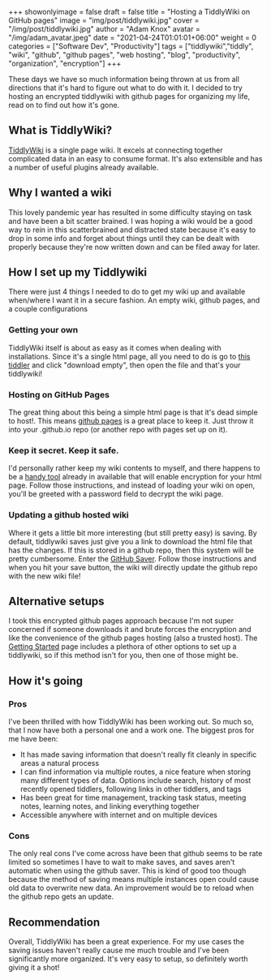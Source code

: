 +++
showonlyimage = false
draft = false
title = "Hosting a TiddlyWiki on GitHub pages"
image = "img/post/tiddlywiki.jpg"
cover = "/img/post/tiddlywiki.jpg"
author = "Adam Knox"
avatar = "/img/adam_avatar.jpeg"
date = "2021-04-24T01:01:01+06:00"
weight = 0
categories = ["Software Dev", "Productivity"]
tags = ["tiddlywiki","tiddly", "wiki", "github", "github pages", "web hosting", "blog", "productivity", "organization", "encryption"]
+++

These days we have so much information being thrown at us from all directions that it's hard to figure out what to do with it. I decided to try hosting an encrypted tiddlywiki with github pages for organizing my life, read on to find out how it's gone.
<!--more-->
## What is TiddlyWiki?
[TiddlyWiki](https://tiddlywiki.com/) is a single page wiki. It excels at connecting together complicated 
data in an easy to consume format. It's also extensible and has a number of useful plugins already available.
## Why I wanted a wiki
This lovely pandemic year has resulted in some difficulty staying on task and have been a bit scatter brained. I was hoping a wiki would be a good way to rein in this scatterbrained and distracted state because it's easy to drop in some info and forget about things until they can be dealt with properly because they're now written down and can be filed away for later.
## How I set up my Tiddlywiki
There were just 4 things I needed to do to get my wiki up and available when/where I want it in a secure fashion. An empty wiki, github pages, and a couple configurations
### Getting your own
TiddlyWiki itself is about as easy as it comes when dealing with installations. Since it's a single html page, all you need to do is go to [this tiddler](https://tiddlywiki.com/#GettingStarted) and click "download empty", then open the file and that's your tiddlywiki!
### Hosting on GitHub Pages
The great thing about this being a simple html page is that it's dead simple to host!. This means [github pages](https://pages.github.com/) is a great place to keep it. Just throw it into your <username>.github.io repo (or another repo with pages set up on it).
### Keep it secret. Keep it safe.
I'd personally rather keep my wiki contents to myself, and there happens to be a [handy tool](https://tiddlywiki.com/static/Encryption.html) already in available that will enable encryption for your html page. Follow those instructions, and instead of loading your wiki on open, you'll be greeted with a password field to decrypt the wiki page.
### Updating a github hosted wiki
Where it gets a little bit more interesting (but still pretty easy) is saving. By default, tiddlywiki saves just give you a link to download the html file that has the changes. If this is stored in a github repo, then this system will be pretty cumbersome. Enter the [GitHub Saver](https://tiddlywiki.com/static/Saving%2520to%2520a%2520Git%2520service.html). Follow those instructions and when you hit your save button, the wiki will directly update the github repo with the new wiki file!
## Alternative setups
I took this encrypted github pages approach because I'm not super concerned if someone downloads it and brute forces the encryption and like the convenience of the github pages hosting (also a trusted host). The [Getting Started](https://tiddlywiki.com/#GettingStarted) page includes a plethora of other options to set up a tiddlywiki, so if this method isn't for you, then one of those might be.

## How it's going
### Pros
I've been thrilled with how TiddlyWiki has been working out. So much so, that I now have both a personal one and a work one. The biggest pros for me have been:
* It has made saving information that doesn't really fit cleanly in specific areas a natural process
* I can find information via multiple routes, a nice feature when storing many different types of data. Options include search, history of most recently opened tiddlers, following links in other tiddlers, and tags
* Has been great for time management, tracking task status, meeting notes, learning notes, and linking everything together
* Accessible anywhere with internet and on multiple devices
### Cons
The only real cons I've come across have been that github seems to be rate limited so sometimes I have to wait to make saves, and saves aren't automatic when using the github saver. This is kind of good too though because the method of saving means multiple instances open could cause old data to overwrite new data. An improvement would be to reload when the github repo gets an update.

## Recommendation
Overall, TiddlyWiki has been a great experience. For my use cases the saving issues haven't really cause me much trouble and I've been significantly more organized. It's very easy to setup, so definitely worth giving it a shot!
